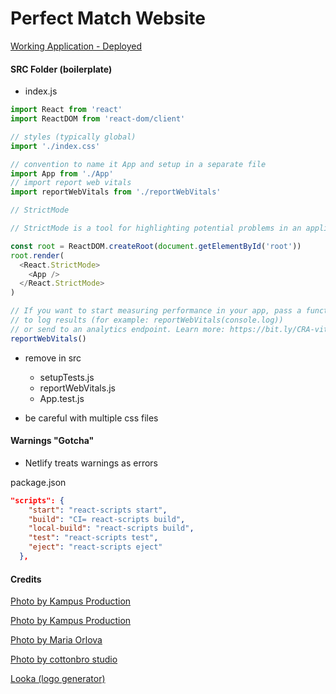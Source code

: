 # Perfect Match Website

[Working Application - Deployed](https://perfect-match-nanny-agency.netlify.app/)

#### SRC Folder (boilerplate)

- index.js

```js
import React from 'react'
import ReactDOM from 'react-dom/client'

// styles (typically global)
import './index.css'

// convention to name it App and setup in a separate file
import App from './App'
// import report web vitals
import reportWebVitals from './reportWebVitals'

// StrictMode

// StrictMode is a tool for highlighting potential problems in an application.Activates additional checks and warnings for its descendants.Runs only in Development, does not impact the production build. RENDERS TWICE !!! Possible to remove.

const root = ReactDOM.createRoot(document.getElementById('root'))
root.render(
  <React.StrictMode>
    <App />
  </React.StrictMode>
)

// If you want to start measuring performance in your app, pass a function
// to log results (for example: reportWebVitals(console.log))
// or send to an analytics endpoint. Learn more: https://bit.ly/CRA-vitals
reportWebVitals()
```

- remove in src

  - setupTests.js
  - reportWebVitals.js
  - App.test.js

- be careful with multiple css files


#### Warnings "Gotcha"

- Netlify treats warnings as errors

package.json

```json
"scripts": {
    "start": "react-scripts start",
    "build": "CI= react-scripts build",
    "local-build": "react-scripts build",
    "test": "react-scripts test",
    "eject": "react-scripts eject"
  },
```

#### Credits

[Photo by Kampus Production](https://www.pexels.com/photo/a-woman-doing-babysitter-7414391/)

[Photo by Kampus Production](https://www.pexels.com/photo/nanny-and-kids-sitting-on-green-grass-8954794/)

[Photo by Maria Orlova](https://www.pexels.com/photo/happy-mother-with-son-on-arms-in-park-4947596/)

[Photo by cottonbro studio](https://www.pexels.com/photo/babysitter-with-boy-6986435/)

[Looka (logo generator)](https://looka.com/dashboard)
